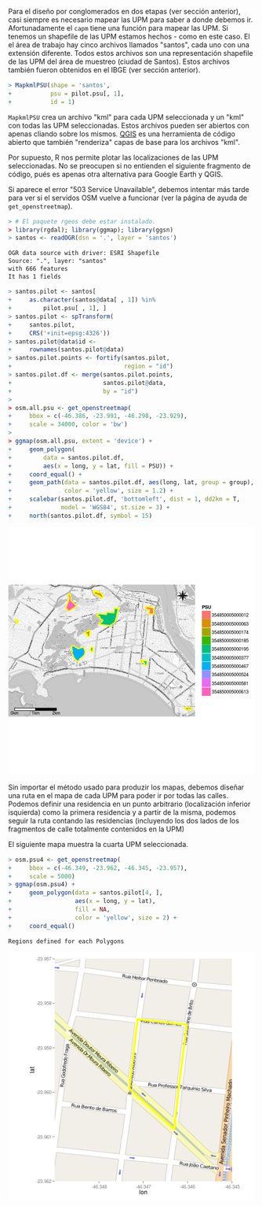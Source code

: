



Para el diseño por conglomerados en dos etapas (ver sección anterior), casi siempre es necesario mapear las UPM para saber a donde debemos ir. Afortunadamente el `capm` tiene una función para mapear las UPM. Si tenemos un shapefile de las UPM estamos hechos - como en este caso. El el área de trabajo hay cinco archivos llamados "santos", cada uno con una extensión diferente. Todos estos archivos son una representación shapefile de las UPM del área de muestreo (ciudad de Santos). Estos archivos también fueron obtenidos en el IBGE (ver sección anterior).


```r
> MapkmlPSU(shape = 'santos',
+           psu = pilot.psu[, 1],
+           id = 1)
```

`MapkmlPSU` crea un archivo "kml" para cada UPM seleccionada y un "kml" con todas las UPM seleccionadas. Estos archivos pueden ser abiertos con apenas cliando sobre los mismos. [QGIS](http://qgis.org) es una herramienta de código abierto que también "renderiza" capas de base para los archivos "kml". 

Por supuesto, R nos permite plotar las localizaciones de las UPM seleccionadas. No se preocupen si no entienden el siguiente fragmento de código, pués es apenas otra alternativa para Google Earth y QGIS.

Si aparece el error "503 Service Unavailable", debemos intentar más tarde para ver si el servidos OSM vuelve a funcionar (ver la página de ayuda de `get_openstreetmap`).


```r
> # El paquete rgeos debe estar instalado.
> library(rgdal); library(ggmap); library(ggsn)
> santos <- readOGR(dsn = '.', layer = 'santos')
```

```
OGR data source with driver: ESRI Shapefile 
Source: ".", layer: "santos"
with 666 features
It has 1 fields
```

```r
> santos.pilot <- santos[
+     as.character(santos@data[ , 1]) %in%
+         pilot.psu[ , 1], ]
> santos.pilot <- spTransform(
+     santos.pilot,
+     CRS('+init=epsg:4326'))
> santos.pilot@data$id <-
+     rownames(santos.pilot@data)
> santos.pilot.points <- fortify(santos.pilot,
+                                region = "id")
> santos.pilot.df <- merge(santos.pilot.points,
+                          santos.pilot@data,
+                          by = "id")
> 
> osm.all.psu <- get_openstreetmap(
+     bbox = c(-46.386, -23.991, -46.298, -23.929),
+     scale = 34000, color = 'bw')
> 
> ggmap(osm.all.psu, extent = 'device') + 
+     geom_polygon(
+         data = santos.pilot.df,
+         aes(x = long, y = lat, fill = PSU)) +
+     coord_equal() +
+     geom_path(data = santos.pilot.df, aes(long, lat, group = group),
+               color = 'yellow', size = 1.2) +
+     scalebar(santos.pilot.df, 'bottomleft', dist = 1, dd2km = T,
+              model = 'WGS84', st.size = 3) +
+     north(santos.pilot.df, symbol = 15)
```

![plot of chunk map_all_psu](figures/map_all_psu-1.png) 

Sin importar el método usado para produzir los mapas, debemos diseñar una ruta en el mapa de cada UPM para poder ir por todas las calles. Podemos definir una residencia en un punto arbitrario (localización inferior isquierda) como la primera residencia y a partir de la misma, podemos seguir la ruta contando las residencias (incluyendo los dos lados de los fragmentos de calle totalmente contenidos en la UPM)  

El siguiente mapa muestra la cuarta UPM seleccionada.


```r
> osm.psu4 <- get_openstreetmap(
+     bbox = c(-46.349, -23.962, -46.345, -23.957),
+     scale = 5000)
> ggmap(osm.psu4) +
+     geom_polygon(data = santos.pilot[4, ],
+                  aes(x = long, y = lat),
+                  fill = NA,
+                  color = 'yellow', size = 2) +
+     coord_equal()
```

```
Regions defined for each Polygons
```

![plot of chunk map_4th_psu](figures/map_4th_psu-1.png) 
